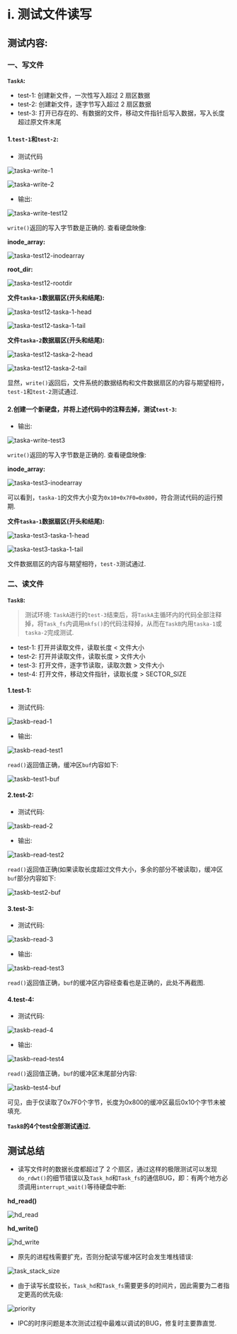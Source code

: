 # i. 测试文件读写

## 测试内容:
### 一、写文件
**`TaskA`:**

- test-1: 创建新文件，一次性写入超过 2 扇区数据
- test-2: 创建新文件，逐字节写入超过 2 扇区数据
- test-3: 打开已存在的、有数据的文件，移动文件指针后写入数据，写入长度超过原文件末尾

#### 1.`test-1`和`test-2`:
- 测试代码

![taska-write-1](screenshot/taska-write-1.png)

![taska-write-2](screenshot/taska-write-2.png)

- 输出:

![taska-write-test12](screenshot/taska-write-test12.png)

`write()`返回的写入字节数是正确的. 查看硬盘映像:

**inode_array:**

![taska-test12-inodearray](screenshot/taska-test12-inodearray.png)

**root_dir:**

![taska-test12-rootdir](screenshot/taska-test12-rootdir.png)

**文件`taska-1`数据扇区(开头和结尾):**

![taska-test12-taska-1-head](screenshot/taska-test12-taska-1-head.png)

![taska-test12-taska-1-tail](screenshot/taska-test12-taska-1-tail.png)

**文件`taska-2`数据扇区(开头和结尾):**

![taska-test12-taska-2-head](screenshot/taska-test12-taska-2-head.png)

![taska-test12-taska-2-tail](screenshot/taska-test12-taska-2-tail.png)


显然，`write()`返回后，文件系统的数据结构和文件数据扇区的内容与期望相符，`test-1`和`test-2`测试通过.

#### 2.创建一个新硬盘，并将上述代码中的注释去掉，测试`test-3`:

- 输出:

![taska-write-test3](screenshot/taska-write-test3.png)

`write()`返回的写入字节数是正确的. 查看硬盘映像:

**inode_array:**

![taska-test3-inodearray](screenshot/taska-test3-inodearray.png)

可以看到，`taska-1`的文件大小变为`0x10+0x7F0=0x800`，符合测试代码的运行预期.

**文件`taska-1`数据扇区(开头和结尾):**

![taska-test3-taska-1-head](screenshot/taska-test3-taska-1-head.png)

![taska-test3-taska-1-tail](screenshot/taska-test3-taska-1-tail.png)

文件数据扇区的内容与期望相符，`test-3`测试通过.

### 二、读文件
**`TaskB`:**

> 测试环境: `TaskA`进行的`test-3`结束后，将`TaskA`主循环内的代码全部注释掉，将`Task_fs`内调用`mkfs()`的代码注释掉，从而在`TaskB`内用`taska-1`或`taska-2`完成测试.

- test-1: 打开并读取文件，读取长度 < 文件大小
- test-2: 打开并读取文件，读取长度 > 文件大小
- test-3: 打开文件，逐字节读取，读取次数 > 文件大小
- test-4: 打开文件，移动文件指针，读取长度 > SECTOR_SIZE

#### 1.test-1:
- 测试代码:

![taskb-read-1](screenshot/taskb-read-1.png)

- 输出:

![taskb-read-test1](screenshot/taskb-read-test1.png)

`read()`返回值正确，缓冲区`buf`内容如下:

![taskb-test1-buf](screenshot/taskb-test1-buf.png)

#### 2.test-2:
- 测试代码:

![taskb-read-2](screenshot/taskb-read-2.png)

- 输出:

![taskb-read-test2](screenshot/taskb-read-test2.png)

`read()`返回值正确(如果读取长度超过文件大小，多余的部分不被读取)，缓冲区`buf`部分内容如下:

![taskb-test2-buf](screenshot/taskb-test2-buf.png)

#### 3.test-3:
- 测试代码:

![taskb-read-3](screenshot/taskb-read-3.png)

- 输出:

![taskb-read-test3](screenshot/taskb-read-test3.png)

`read()`返回值正确，`buf`的缓冲区内容经查看也是正确的，此处不再截图.

#### 4.test-4:
- 测试代码:

![taskb-read-4](screenshot/taskb-read-4.png)

- 输出:

![taskb-read-test4](screenshot/taskb-read-test4.png)

`read()`返回值正确，`buf`的缓冲区末尾部分内容:

![taskb-test4-buf](screenshot/taskb-test4-buf.png)

可见，由于仅读取了0x7F0个字节，长度为0x800的缓冲区最后0x10个字节未被填充.

**`TaskB`的4个test全部测试通过.**

## 测试总结
- 读写文件时的数据长度都超过了 2 个扇区，通过这样的极限测试可以发现`do_rdwt()`的细节错误以及`Task_hd`和`Task_fs`的通信BUG，即：有两个地方必须调用`interrupt_wait()`等待硬盘中断:

**hd_read()**

![hd_read](screenshot/hd_read.png)

**hd_write()**

![hd_write](screenshot/hd_write.png)

- 原先的进程栈需要扩充，否则分配读写缓冲区时会发生堆栈错误:

![task_stack_size](screenshot/task_stack_size.png)

- 由于读写长度较长，`Task_hd`和`Task_fs`需要更多的时间片，因此需要为二者指定更高的优先级:

![priority](screenshot/priority.png)

- IPC的时序问题是本次测试过程中最难以调试的BUG，修复时主要靠直觉.